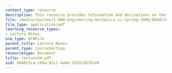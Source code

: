 ```yaml
---
content_type: resource
description: This resource provides information and derivations on the kinemaic wave.
file: /media/courses/1-060-engineering-mechanics-ii-spring-2006/6640c5cac0da01c14a0e2833236762e6_lecture34.pdf
file_type: application/pdf
learning_resource_types:
- Lecture Notes
ocw_type: OCWFile
parent_title: Lecture Notes
parent_type: CourseSection
resourcetype: Document
title: lecture34.pdf
uid: 6640c5ca-c0da-01c1-4a0e-2833236762e6
---
```


